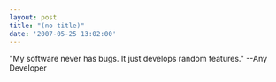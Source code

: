 ```yaml
---
layout: post
title: "(no title)"
date: '2007-05-25 13:02:00'
---
```


"My software never has bugs. It just develops random features." --Any Developer<br>